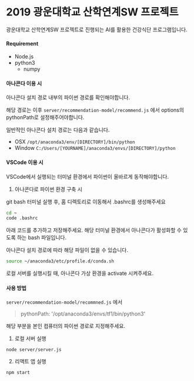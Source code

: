 # 2019 광운대학교 산학연계SW 프로젝트

광운대학교 산학연계SW 프로젝트로 진행되는 AI를 활용한 건강식단 프로그램입니다. 

#### Requirement
* Node.js
* python3
  * numpy

#### 아나콘다 이용 시
아나콘다 설치 경로 내부의 파이썬 경로를 확인해야합니다.

해당 경로는 이후 `server/recommendation-model/recommend.js` 에서 options의 pythonPath로 설정해주어야합니다.

일반적인 아나콘다 설치 경로는 다음과 같습니다.

* OSX `/opt/anaconda3/env/[DIRECTORY]/bin/python`
* Window `C:/Users/[YOURNAME]/anaconda3/envs/[DIRECTORY]/python`


#### VSCode 이용 시
VSCode에서 실행되는 터미널 환경에서 파이썬이 올바르게 동작해야합니다.

1. 아나콘다로 파이썬 환경 구축 시

git bash 터미널 실행 후, 홈 디렉토리로 이동해서 .bashrc를 생성해주세요
```bash
cd ~
code .bashrc
```

아래 코드를 추가하고 저장해주세요. 해당 터미널 환경에서 아나콘다가 활성화할 수 있도록 하는 bash 파일입니다.

아나콘다 설치 경로에 따라 해당 파일이 없을 수 있습니다.
```bash
source ~/anaconda3/etc/profile.d/conda.sh
```
로컬 서버를 실행시킬 때, 아나콘다 가상 환경을 activate 시켜주세요.

#### 사용 방법
`server/recommendation-model/recommned.js` 에서 
> pythonPath: '/opt/anaconda3/envs/tf1/bin/python3'

해당 부분을 본인 컴퓨터의 파이썬 경로로 지정해주세요.

1. 로컬 서버 실행
```shell
node server/server.js
```
2. 리액트 앱 실행
```npm
npm start
```
